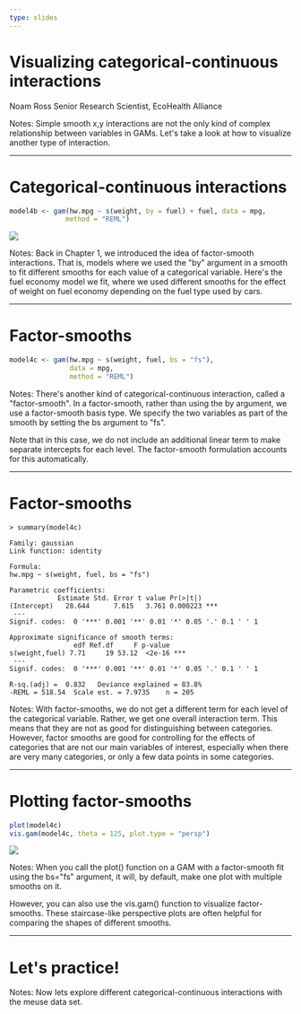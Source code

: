 ```yaml
---
type: slides
---
```


# Visualizing categorical-continuous interactions

Noam Ross
Senior Research Scientist, EcoHealth Alliance

Notes: Simple smooth x,y interactions are not the only kind of complex relationship between variables in GAMs. Let's take a look at how to visualize another type of interaction.

---

# Categorical-continuous interactions

```r
model4b <- gam(hw.mpg ~ s(weight, by = fuel) + fuel, data = mpg,
              method = "REML")
```
![](https://github.com/flor14/gams-in-r-course/blob/master/images/categorical-by-intercept-1.png?raw=true)


Notes: Back in Chapter 1, we introduced the idea of factor-smooth interactions.  That is, models where we used the "by" argument in a smooth to fit different smooths for each value of a categorical variable.  Here's the fuel economy model we fit, where we used different smooths for the effect of weight on fuel economy depending on the fuel type used by cars.

---

# Factor-smooths

```r
model4c <- gam(hw.mpg ~ s(weight, fuel, bs = "fs"),
               data = mpg,
               method = "REML")
```

Notes: There's another kind of categorical-continuous interaction, called a "factor-smooth".  In a factor-smooth, rather than using the by argument, we use a factor-smooth basis type.  We specify the two variables as part of the smooth by setting the bs argument to "fs".  

Note that in this case, we do not include an additional linear term to make separate intercepts for each level.  The factor-smooth formulation accounts for this automatically.

---

# Factor-smooths

```out
> summary(model4c)

Family: gaussian 
Link function: identity 

Formula:
hw.mpg ~ s(weight, fuel, bs = "fs")

Parametric coefficients:
            Estimate Std. Error t value Pr(>|t|)    
(Intercept)   28.644      7.615   3.761 0.000223 ***
 ---
Signif. codes:  0 '***' 0.001 '**' 0.01 '*' 0.05 '.' 0.1 ' ' 1

Approximate significance of smooth terms:
                edf Ref.df     F p-value    
s(weight,fuel) 7.71     19 53.12  <2e-16 ***
 ---
Signif. codes:  0 '***' 0.001 '**' 0.01 '*' 0.05 '.' 0.1 ' ' 1

R-sq.(adj) =  0.832   Deviance explained = 83.8%
-REML = 518.54  Scale est. = 7.9735    n = 205
```

Notes: With factor-smooths, we do not get a different term for each level of the categorical variable.  Rather, we get one overall interaction term.  This means that they are not as good for distinguishing between categories.  However, factor smooths are good for controlling for the effects of categories that are not our main variables of interest, especially when there are very many categories, or only a few data points in some categories.

---

# Plotting factor-smooths

```r
plot(model4c)
vis.gam(model4c, theta = 125, plot.type = "persp")
```
![](https://github.com/flor14/gams-in-r-course/blob/master/images/plotvvisgam-1.png?raw=true)


Notes: When you call the plot() function on a GAM with a factor-smooth fit using the bs="fs" argument, it will, by default, make one plot with multiple smooths on it.  

However, you can also use the vis.gam() function to visualize factor-smooths.  These staircase-like perspective plots are often helpful for comparing the shapes of different smooths.

---

#  Let's practice!

Notes: Now lets explore different categorical-continuous interactions with the meuse data set.


